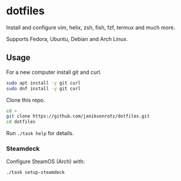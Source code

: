 # dotfiles

Install and configure vim, helix, zsh, fish, fzf, termux and much more.

Supports Fedora, Ubuntu, Debian and Arch Linux.

## Usage

For a new computer install git and curl.

```bash
sudo apt install -y git curl
sudo dnf install -y git curl
```

Clone this repo.

```bash
cd ~
git clone https://github.com/janikvonrotz/dotfiles.git
cd dotfiles
```

Run `./task help` for details.

### Steamdeck

Configure SteamOS (Arch) with:

```bash
./task setup-steamdeck
```
